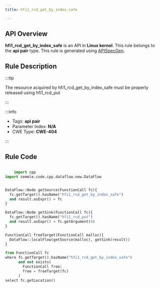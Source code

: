 ```yaml
---
title: hfi1_rcd_get_by_index_safe

---
```



## API Overview
**hfi1_rcd_get_by_index_safe** is an API in **Linux kernel**. This rule belongs to the **api pair** type. This rule is generated using [APISpecGen](../../tools/APISpecGen).
## Rule Description

:::tip

The resource acquired by hfi1_rcd_get_by_index_safe must be properly released using hfi1_rcd_put

:::

:::info

- Tags: **api pair**
- Parameter Index: **N/A**
- CWE Type: **CWE-404**

:::

## Rule Code
```python

    import cpp
import semmle.code.cpp.dataflow.new.DataFlow


DataFlow::Node getSource(FunctionCall fc){
  fc.getTarget().hasName("hfi1_rcd_get_by_index_safe")
  and result.asExpr() = fc
}

DataFlow::Node getSink(FunctionCall fc){
  fc.getTarget().hasName("hfi1_rcd_put")
  and result.asExpr() = fc.getArgument(0)
}

FunctionCall freeTarget(FunctionCall malloc){
  DataFlow::localFlow(getSource(malloc), getSink(result))
}

from FunctionCall fc
where fc.getTarget().hasName("hfi1_rcd_get_by_index_safe")
      and not exists(
        FunctionCall free| 
        free = freeTarget(fc)
      )
select fc.getLocation()

    
```